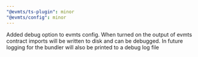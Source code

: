 ```yaml
---
"@evmts/ts-plugin": minor
"@evmts/config": minor
---
```


Added debug option to evmts config. When turned on the output of evmts contract imports will be written to disk and can be debugged. In future logging for the bundler will also be printed to a debug log file
